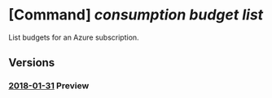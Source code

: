# [Command] _consumption budget list_

List budgets for an Azure subscription.

## Versions

### [2018-01-31](/Resources/mgmt-plane/L3N1YnNjcmlwdGlvbnMve30vcHJvdmlkZXJzL21pY3Jvc29mdC5jb25zdW1wdGlvbi9idWRnZXRz/2018-01-31.xml) **Preview**

<!-- mgmt-plane /subscriptions/{}/providers/microsoft.consumption/budgets 2018-01-31 -->
<!-- mgmt-plane /subscriptions/{}/resourcegroups/{}/providers/microsoft.consumption/budgets 2018-01-31 -->
